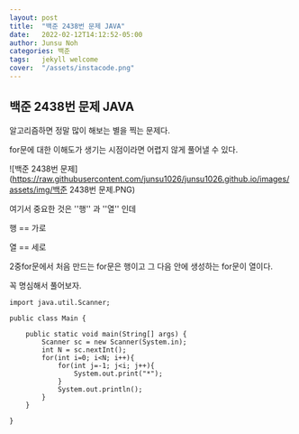 ```yaml
---
layout: post
title:  "백준 2438번 문제 JAVA"
date:   2022-02-12T14:12:52-05:00
author: Junsu Noh
categories: 백준
tags:	jekyll welcome
cover:  "/assets/instacode.png" 
---
```


## 백준 2438번 문제 JAVA



알고리즘하면 정말 많이 해보는 별을 찍는 문제다.

for문에 대한 이해도가 생기는 시점이라면 어렵지 않게 풀어낼 수 있다.



![백준 2438번 문제](https://raw.githubusercontent.com/junsu1026/junsu1026.github.io/images/assets/img/백준 2438번 문제.PNG)



여기서 중요한 것은 ''행'' 과 ''열'' 인데 

행 == 가로

열 == 세로

2중for문에서 처음 만드는 for문은 행이고 그 다음 안에 생성하는 for문이 열이다.

꼭 명심해서 풀어보자.



```
import java.util.Scanner;

public class Main {

	public static void main(String[] args) {
		Scanner sc = new Scanner(System.in);
        int N = sc.nextInt();
        for(int i=0; i<N; i++){
            for(int j=-1; j<i; j++){
                System.out.print("*");
            }
            System.out.println();
        }
	}

}
```

